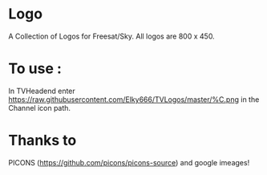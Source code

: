 # Logo

A Collection of Logos for Freesat/Sky.  All logos are 800 x 450.

# To use : 
In TVHeadend enter https://raw.githubusercontent.com/Elky666/TVLogos/master/%C.png in the Channel icon path.

# Thanks to
PICONS (https://github.com/picons/picons-source) and google imeages!

